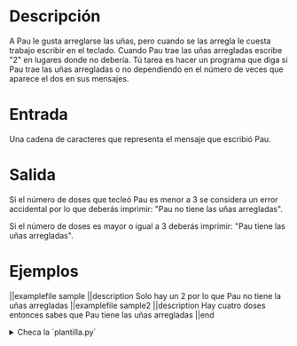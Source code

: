 # Descripción

A Pau le gusta arreglarse las uñas, pero cuando se las arregla le cuesta trabajo escribir en el teclado. Cuando Pau trae las uñas arregladas escribe "2" en lugares donde no debería. Tú tarea es hacer un programa que diga si Pau trae las uñas arregladas o no dependiendo en el número de veces que aparece el dos en sus mensajes.

# Entrada

Una cadena de caracteres que representa el mensaje que escribió Pau.

# Salida

Si el número de doses que tecleó Pau es menor a 3 se considera un error accidental por lo que deberás imprimir: "Pau no tiene las uñas arregladas".

Si el número de doses es mayor o igual a 3 deberás imprimir: "Pau tiene las uñas arregladas".

# Ejemplos

||examplefile
sample
||description
Solo hay un 2 por lo que Pau no tiene la uñas arregladas
||examplefile
sample2
||description
Hay cuatro doses entonces sabes que Pau tiene las uñas arregladas
||end

<details><summary>Checa la `plantilla.py`</summary>

{{plantilla.py}}

</details>
